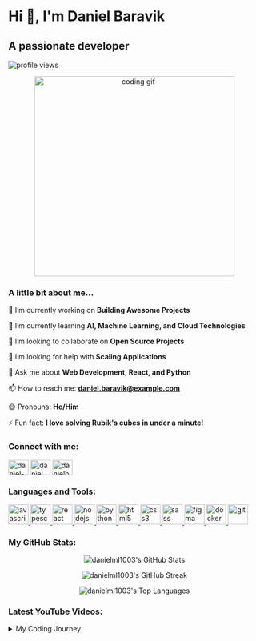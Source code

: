 <!-- Introduction Section -->
# Hi 👋, I'm Daniel Baravik
## A passionate developer

<!-- Waving Hand Animation -->
<p align="left"> <img src="https://komarev.com/ghpvc/?username=danielml1003&label=Profile%20views&color=0e75b6&style=flat" alt="profile views" /> </p>

<!-- GIF or Image -->
<p align="center">
<img src="https://media.giphy.com/media/M9gbBd9nbDrOTu1Mqx/giphy.gif" alt="coding gif" width="400"/>
</p>

<!-- About Me Section -->
<h3 align="left">A little bit about me...</h3>
<p align="left">

🔭 I’m currently working on **Building Awesome Projects**

🌱 I’m currently learning **AI, Machine Learning, and Cloud Technologies**

👯 I’m looking to collaborate on **Open Source Projects**

🤔 I’m looking for help with **Scaling Applications**

💬 Ask me about **Web Development, React, and Python**

📫 How to reach me: **daniel.baravik@example.com**

😄 Pronouns: **He/Him**

⚡ Fun fact: **I love solving Rubik's cubes in under a minute!**
</p>

<!-- Social Media Section -->
<h3 align="left">Connect with me:</h3>
<p align="left">
<a href="https://linkedin.com/in/daniel-baravik" target="blank"><img align="center" src="https://raw.githubusercontent.com/rahuldkjain/github-profile-readme-generator/master/src/images/icons/Social/linked-in-alt.svg" alt="daniel-baravik" height="30" width="40" /></a>
<a href="https://twitter.com/daniel_baravik" target="blank"><img align="center" src="https://raw.githubusercontent.com/rahuldkjain/github-profile-readme-generator/master/src/images/icons/Social/twitter.svg" alt="daniel_baravik" height="30" width="40" /></a>
<a href="https://dev.to/danielbaravik" target="blank"><img align="center" src="https://raw.githubusercontent.com/rahuldkjain/github-profile-readme-generator/master/src/images/icons/Social/devto.svg" alt="danielbaravik" height="30" width="40" /></a>
</p>

<!-- Languages and Tools Section -->
<h3 align="left">Languages and Tools:</h3>
<p align="left">
<a href="https://developer.mozilla.org/en-US/docs/Web/JavaScript" target="_blank" rel="noreferrer"> <img src="https://media.giphy.com/media/ln7z2eWriiQAllfVcn/giphy.gif" alt="javascript" width="40" height="40"/> </a>
<a href="https://www.typescriptlang.org/" target="_blank" rel="noreferrer"> <img src="https://media.giphy.com/media/IdyAQJVN2kVPNUrojM/giphy.gif" alt="typescript" width="40" height="40"/> </a>
<a href="https://reactjs.org/" target="_blank" rel="noreferrer"> <img src="https://media.giphy.com/media/eNAsjO55tPbgaor7ma/giphy.gif" alt="react" width="40" height="40"/> </a>
<a href="https://nodejs.org" target="_blank" rel="noreferrer"> <img src="https://media.giphy.com/media/fsEaZldNC8A1PJ3mwp/giphy.gif" alt="nodejs" width="40" height="40"/> </a>
<a href="https://www.python.org" target="_blank" rel="noreferrer"> <img src="https://media.giphy.com/media/KAq5w47R9rmTuvWOWa/giphy.gif" alt="python" width="40" height="40"/> </a>
<a href="https://www.w3.org/html/" target="_blank" rel="noreferrer"> <img src="https://media.giphy.com/media/WtTnAfZn6aVJfBzlN3/giphy.gif" alt="html5" width="40" height="40"/> </a>
<a href="https://www.w3schools.com/css/" target="_blank" rel="noreferrer"> <img src="https://media.giphy.com/media/3rCcV6sC1o2GY/giphy.gif" alt="css3" width="40" height="40"/> </a>
<a href="https://sass-lang.com" target="_blank" rel="noreferrer"> <img src="https://media.giphy.com/media/fsEaZldNC8A1PJ3mwp/giphy.gif" alt="sass" width="40" height="40"/> </a>
<a href="https://www.figma.com/" target="_blank" rel="noreferrer"> <img src="https://media.giphy.com/media/KzJkzjggfGN5Py6nkT/giphy.gif" alt="figma" width="40" height="40"/> </a>
<a href="https://www.docker.com/" target="_blank" rel="noreferrer"> <img src="https://media.giphy.com/media/LMt9638dO8dftAjtco/giphy.gif" alt="docker" width="40" height="40"/> </a>
<a href="https://git-scm.com/" target="_blank" rel="noreferrer"> <img src="https://media.giphy.com/media/kH1DBkPNyZPOk0BxrM/giphy.gif" alt="git" width="40" height="40"/> </a>
</p>

<!-- GitHub Stats Section -->
<h3 align="left">My GitHub Stats:</h3>
<p align="center">
<img align="center" src="https://github-readme-stats.vercel.app/api?username=danielml1003&show_icons=true&locale=en&theme=dracula&count_private=true" alt="danielml1003's GitHub Stats" />
</p>
<p align="center">
<img align="center" src="https://github-readme-streak-stats.herokuapp.com/?user=danielml1003&theme=dracula" alt="danielml1003's GitHub Streak" />
</p>
<p align="center">
<img align="center" src="https://github-readme-stats.vercel.app/api/top-langs?username=danielml1003&show_icons=true&locale=en&layout=compact&theme=dracula" alt="danielml1003's Top Languages" />
</p>

<!-- Latest YouTube Videos Section -->
<h3 align="left">Latest YouTube Videos:</h3>
<!--YOUTUBE_LIST:START-->
<!--YOUTUBE_LIST:END-->

<!-- Collapsible Section -->
<details>
<summary>My Coding Journey</summary>

I started my journey into the world of code back in **2015**. It all began with a simple "Hello, World!" in **Python**. Since then, I've been on an exciting adventure, learning new technologies and building cool projects.

Phase 1: Learning the basics (HTML, CSS, JavaScript).

Phase 2: Diving into frameworks like React and exploring backend with Node.js.

Phase 3: Working on larger projects and contributing to open source.

Every day is a new opportunity to learn and grow!

</details>
